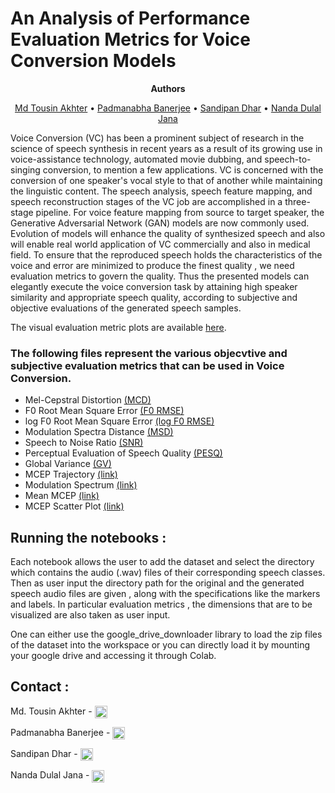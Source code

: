 # An Analysis of Performance Evaluation Metrics for Voice Conversion Models

<p align="center">
    <strong>Authors</strong>
  <p align="center">
     <a href="https://www.linkedin.com/in/md-tousin-akhter-807620151?lipi=urn%3Ali%3Apage%3Ad_flagship3_profile_view_base_contact_details%3BqM3cV%2BRZQVyQhmzlHywpvw%3D%3D" >Md Tousin Akhter</a> • <a href="https://www.linkedin.com/in/padmanabha-banerjee-b16800171/">Padmanabha Banerjee</a> • <a href="https://www.linkedin.com/in/sandi94/">Sandipan Dhar</a> • <a href="https://scholar.google.com/citations?user=69EVBBsAAAAJ&hl=en&oi=ao">Nanda Dulal Jana</a>
    
  </p>
</p>



Voice Conversion (VC) has been a prominent subject of research in the science of speech synthesis in recent years as a result of its growing use in voice-assistance technology, automated movie dubbing, and speech-to-singing conversion, to mention a few applications.
VC is concerned with the conversion of one speaker's vocal style to that of another while maintaining the linguistic content. The speech analysis, speech feature mapping, and speech reconstruction stages of the VC job are accomplished in a three-stage pipeline. For voice feature mapping from source to target speaker, the Generative Adversarial Network (GAN) models are now commonly used. Evolution of models will enhance the quality of synthesized speech and also will enable real world application of VC commercially and also in medical field. To ensure that the reproduced speech holds the characteristics of the voice and error are minimized to produce the finest quality , we need evaluation metrics to govern the quality.
Thus the presented models can elegantly execute the voice conversion task by attaining high speaker similarity and appropriate speech quality, according to subjective and objective evaluations of the generated speech samples.

The visual evaluation metric plots are available [here](https://sites.google.com/ece.jgec.ac.in/evaluation-metrics-of-vc/home).


### **The following files represent the various objecvtive and subjective evaluation metrics that can be used in Voice Conversion.**

* Mel-Cepstral Distortion [(MCD)](https://github.com/SandyPanda-MLDL/-Evaluation-Metrics-Used-For-The-Performance-Evaluation-of-Voice-Conversion-VC-Models/blob/main/1.MCD.ipynb)
* F0 Root Mean Square Error [(F0 RMSE)](https://github.com/SandyPanda-MLDL/-Evaluation-Metrics-Used-For-The-Performance-Evaluation-of-Voice-Conversion-VC-Models/blob/main/2.F0_RMSE.ipynb) 
* log F0 Root Mean Square Error [(log F0 RMSE)](https://github.com/SandyPanda-MLDL/-Evaluation-Metrics-Used-For-The-Performance-Evaluation-of-Voice-Conversion-VC-Models/blob/main/3.log_F0_RMSE.ipynb)
* Modulation Spectra Distance [(MSD)](https://github.com/SandyPanda-MLDL/-Evaluation-Metrics-Used-For-The-Performance-Evaluation-of-Voice-Conversion-VC-Models/blob/main/4.MSD.ipynb)
* Speech to Noise Ratio [(SNR)](https://github.com/SandyPanda-MLDL/-Evaluation-Metrics-Used-For-The-Performance-Evaluation-of-Voice-Conversion-VC-Models/blob/main/6.SNR.ipynb) 
* Perceptual Evaluation of Speech Quality [(PESQ)](https://github.com/SandyPanda-MLDL/-Evaluation-Metrics-Used-For-The-Performance-Evaluation-of-Voice-Conversion-VC-Models/blob/main/7.PESQ.ipynb)
* Global Variance [(GV)](https://github.com/SandyPanda-MLDL/-Evaluation-Metrics-Used-For-The-Performance-Evaluation-of-Voice-Conversion-VC-Models/blob/main/5.GV.ipynb)
* MCEP Trajectory [(link)](https://github.com/SandyPanda-MLDL/-Evaluation-Metrics-Used-For-The-Performance-Evaluation-of-Voice-Conversion-VC-Models/blob/main/8.MCEP_Trajectory.ipynb)
* Modulation Spectrum [(link)](https://github.com/SandyPanda-MLDL/-Evaluation-Metrics-Used-For-The-Performance-Evaluation-of-Voice-Conversion-VC-Models/blob/main/9.Modulation_Spectrum.ipynb)
* Mean MCEP [(link)](https://github.com/SandyPanda-MLDL/-Evaluation-Metrics-Used-For-The-Performance-Evaluation-of-Voice-Conversion-VC-Models/blob/main/10.Mean_MCEP.ipynb)
* MCEP Scatter Plot [(link)](https://github.com/SandyPanda-MLDL/-Evaluation-Metrics-Used-For-The-Performance-Evaluation-of-Voice-Conversion-VC-Models/blob/main/11.MCEP_Scatter_Plot.ipynb)

## Running the notebooks :

Each notebook allows the user to add the dataset and select the directory which contains the audio (.wav) files of their corresponding speech classes. Then as user input the directory path for the original and the generated speech audio files are given , along with the specifications like the markers and labels. In particular evaluation metrics , the dimensions that are to be visualized are also taken as user input. 

One can either use the google_drive_downloader library to load the zip files of the dataset into the workspace or you can directly load it by mounting your google drive and accessing it through Colab.  

## Contact :

Md. Tousin Akhter     -  [<img src='https://cdn.jsdelivr.net/npm/simple-icons@3.0.1/icons/gmail.svg' alt='gmail' height='20' align=center>](mailto:mta.21p10078@mtech.nitdgp.ac.in)

Padmanabha Banerjee    -  [<img src='https://cdn.jsdelivr.net/npm/simple-icons@3.0.1/icons/gmail.svg' alt='gmail' height='20' align=center>](mailto:pb2306@ece.jgec.ac.in)

Sandipan Dhar  -  [<img src='https://cdn.jsdelivr.net/npm/simple-icons@3.0.1/icons/gmail.svg' alt='gmail' height='20' align=center>](mailto:sd.19cs1101@phd.nitdgp.ac.in)

Nanda Dulal Jana  -  [<img src='https://cdn.jsdelivr.net/npm/simple-icons@3.0.1/icons/gmail.svg' alt='gmail' height='20' align=center>](mailto:nandadulal@cse.nitdgp.ac.in)


